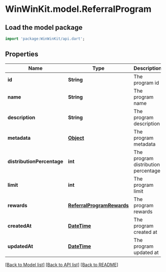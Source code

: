 # WinWinKit.model.ReferralProgram

## Load the model package
```dart
import 'package:WinWinKit/api.dart';
```

## Properties
Name | Type | Description | Notes
------------ | ------------- | ------------- | -------------
**id** | **String** | The program id | 
**name** | **String** | The program name | 
**description** | **String** | The program description | 
**metadata** | [**Object**](.md) | The program metadata | 
**distributionPercentage** | **int** | The program distribution percentage | 
**limit** | **int** | The program limit | 
**rewards** | [**ReferralProgramRewards**](ReferralProgramRewards.md) | The program rewards | 
**createdAt** | [**DateTime**](DateTime.md) | The program created at | 
**updatedAt** | [**DateTime**](DateTime.md) | The program updated at | 

[[Back to Model list]](../README.md#documentation-for-models) [[Back to API list]](../README.md#documentation-for-api-endpoints) [[Back to README]](../README.md)



